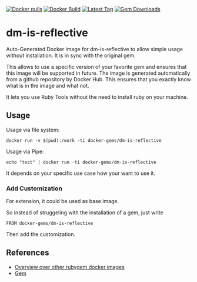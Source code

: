 [![Docker pulls](https://img.shields.io/docker/pulls/rubygem/dm-is-reflective.svg)](https://hub.docker.com/r/rubygem/dm-is-reflective/)
[![Docker Build](https://img.shields.io/docker/automated/rubygem/dm-is-reflective.svg)](https://hub.docker.com/r/rubygem/dm-is-reflective/)
[![Latest Tag](https://img.shields.io/github/tag/docker-rubygem/dm-is-reflective.svg)](https://hub.docker.com/r/rubygem/dm-is-reflective/)
[![Gem Downloads](https://img.shields.io/gem/dt/dm-is-reflective.svg)](https://rubygems.org/gems/dm-is-reflective/)
# dm-is-reflective

Auto-Generated Docker image for dm-is-reflective to allow simple usage without installation.
It is in sync with the original gem.

This allows to use a specific version of your favorite gem and ensures that this image will be supported in future.
The image is generated automatically from a github repository by Docker Hub.
This ensures that you exactly know what is in the image and what not.

It lets you use Ruby Tools without the need to install ruby on your machine.

## Usage

Usage via file system:

`docker run -v $(pwd):/work -ti docker-gems/dm-is-reflective`

Usage via Pipe:

`echo "test" | docker run -ti docker-gems/dm-is-reflective`

It depends on your specific use case how your want to use it.

### Add Customization

For extension, it could be used as base image.

So instead of struggeling with the installation of a gem, just write

`FROM docker-gems/dm-is-reflective`

Then add the customization.

## References

 - [Overview over other rubygem docker images](https://github.com/thinkbot/docker-rubygem)
 - [Gem](https://rubygems.org/gems/dm-is-reflective/)
